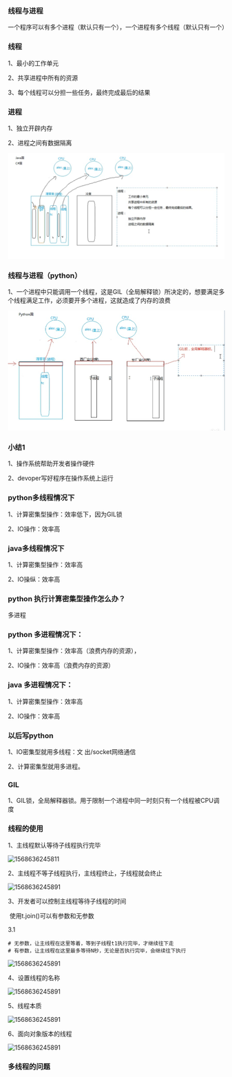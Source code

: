 ### 线程与进程

一个程序可以有多个进程（默认只有一个），一个进程有多个线程（默认只有一个）

### 线程

1、最小的工作单元

2、共享进程中所有的资源

3、每个线程可以分担一些任务，最终完成最后的结果

### 进程

1、独立开辟内存

2、进程之间有数据隔离

![1568128861180](https://github.com/wjt889/Learning/blob/dev/image/1568128861180.png)

### 线程与进程（python）

1、一个进程中只能调用一个线程，这是GIL（全局解释锁）所决定的，想要满足多个线程满足工作，必须要开多个进程，这就造成了内存的浪费

![1568129377918](https://github.com/wjt889/Learning/blob/dev/image/1568129377918.png)





 ### 小结1

1、操作系统帮助开发者操作硬件

2、devoper写好程序在操作系统上运行



### python多线程情况下

1、计算密集型操作：效率低下，因为GIL锁

2、IO操作：效率高

### java多线程情况下

1、计算密集型操作：效率高

2、IO操纵：效率高

### python 执行计算密集型操作怎么办？

多进程

### python 多进程情况下：

1、计算密集型操作：效率高（浪费内存的资源），

2、IO操作：效率高（浪费内存的资源）

### java 多进程情况下：

1、计算密集型操作：效率高

2、IO操作：效率高

### 以后写python

1、IO密集型就用多线程：文 出/socket网络通信

2、计算密集型就用多进程。

### GIL

1、GIL锁，全局解释器锁。用于限制一个进程中同一时刻只有一个线程被CPU调度



### 线程的使用

1、主线程默认等待子线程执行完毕

![1568636245811](F:\学习ing\images\TIM截图20190916201654.jpg)

2、主线程不等子线程执行，主线程终止，子线程就会终止

![1568636245891](F:\学习ing\images\TIM截图20190916202000.jpg)

3、开发者可以控制主线程等待子线程的时间

​	使用t.join()可以有参数和无参数

3.1 

```
# 无参数，让主线程在这里等着，等到子线程t1执行完毕，才继续往下走
# 有参数，让主线程在这里最多等待N秒，无论是否执行完毕，会继续往下执行
```

![1568636245891](F:\学习ing\images\TIM截图llljpg.jpg)

4、设置线程的名称

![1568636245891](F:\学习ing\images\TIM截图ffgf.jpg)

5、线程本质

![1568636245891](F:\学习ing\images\本质.jpg)

6、面向对象版本的线程

![1568636245891](F:\学习ing\images\方式二.jpg)



### 多线程的问题

